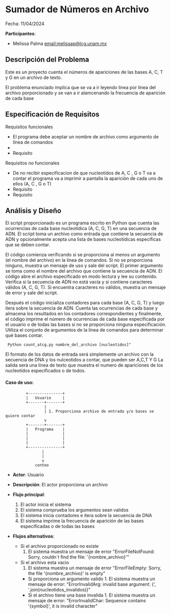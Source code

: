 # Sumador de Números en Archivo

Fecha: 11/04/2024

**Participantes**:

- Melissa Palma <email:melissap@lcg.unam.mx>

## Descripción del Problema

Este es un proyecto cuenta el números de apariciones de las bases A, C, T y G en un archivo de texto.

El problema enunciado implica que se va a ir leyendo linea por linea del archivo porporcionado y se van a ir alamcenando la frecuencia de aparición de cada base

## Especificación de Requisitos

Requisitos funcionales

- El programa debe aceptar un nombre de archivo como argumento de línea de comandos 
- 
- Requisito

Requisitos no funcionales

- De no recibir especificacion de que nucleotidos de A, C , G o T va a contar el programa va a imprimir a pantalla la aparición de cada uno de ellos (A, C , G o T)
- Requisito
- Requisito



## Análisis y Diseño
El script proporcionado es un programa escrito en Python que cuenta las ocurrencias de cada base nucleotídica (A, C, G, T) en una secuencia de ADN. El script toma un archivo como entrada que contiene la secuencia de ADN y opcionalmente acepta una lista de bases nucleotídicas específicas que se deben contar.

El código comienza verificando si se proporciona al menos un argumento (el nombre del archivo) en la línea de comandos. Si no se proporciona ninguno, muestra un mensaje de uso y sale del script. El primer argumento se toma como el nombre del archivo que contiene la secuencia de ADN. El código abre el archivo especificado en modo lectura y lee su contenido. Verifica si la secuencia de ADN no está vacía y si contiene caracteres válidos (A, C, G, T). Si encuentra caracteres no válidos, muestra un mensaje de error y sale del script. 

Después el código inicializa contadores para cada base  (A, C, G, T) y luego itera sobre la secuencia de ADN. Cuenta las ocurrencias de cada base y almacena los resultados en los contadores correspondientes y finalmente, el código imprime el número de ocurrencias de cada base especificada por el usuario o de todas las bases si no se proporciona ninguna especificación. Utiliza el conjunto de argumentos de la línea de comandos para determinar qué bases contar.

```
 Python count_atcg.py nombre_del_archivo [nucleotidos]"
```

El formato de los datos de entrada será simplemente un archivo con la secuencia de DNA y los nulceotidos a contar, que pueden ser A,C,T Y G  La salida será una línea de texto que muestra el numero de apariciones de los nucleotidos especificados o de todos.


#### Caso de uso: 

```
         +---------------+
         |   Usuario     |
         +-------+-------+
                 |
                 | 1. Proporciona archivo de entrada y/o bases se quiere contar
                 v
         +-------+-------+
         |   Programa    |
         |               |
         |               | 
         |               |
         +---------------+
                |
                |
                v
             conteo 
```

- **Actor**: Usuario
- **Descripción**: El actor proporciona un archivo 
- **Flujo principal**:

	1. El actor inicia el sistema 
	2. El sistema comprueba los argumentos sean validos
	3. El sistema inicia contadores e itera sobre la secuencia de DNA
	4. El sistema imprime la frecuencia de aparición de las bases especificadas o de todas las bases
	
- **Flujos alternativos**:
	- Si el archivo proporcionado no existe
		1. El sistema muestra un mensaje de error "ErrorFileNotFound: Sorry, couldn´t find the file: '{nombre_archivo}'"
	- Si el archivo esta vacio
		1. El sistema muestra un mensaje de error "ErrorFileEmpty: Sorry, the file '{nombre_archivo}' is empty"
        - Si proporciona un argumento valido 
                1. El sistema muestra un mensaje de error: "ErrorInvalidArg: invalid base argument: {', '.join(nucleotidos_invalidos)}"
        - Si el archivo tiene una base invalida 
                1. El sistema muestra un mensaje de error: "ErrorInvalidChar: Sequence contains '{symbol}', it is invalid character"